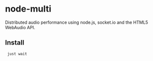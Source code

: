 # node-multi

Distributed audio performance using node.js, socket.io and the HTML5 WebAudio API.

## Install

     just wait

